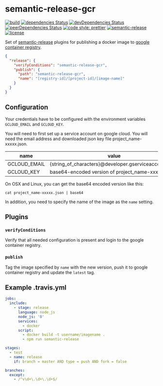 # semantic-release-gcr
[![build](https://img.shields.io/travis/carlos-cubas/semantic-release-gcr.svg)](https://travis-ci.org/carlos-cubas/semantic-release-gcr)
[![dependencies Status](https://david-dm.org/carlos-cubas/semantic-release-gcr/status.svg)](https://david-dm.org/carlos-cubas/semantic-release-gcr)
[![devDependencies Status](https://david-dm.org/carlos-cubas/semantic-release-gcr/dev-status.svg)](https://david-dm.org/carlos-cubas/semantic-release-gcr?type=dev)
[![peerDependencies Status](https://david-dm.org/carlos-cubas/semantic-release-gcr/peer-status.svg)](https://david-dm.org/carlos-cubas/semantic-release-gcr?type=peer)
[![code style: prettier](https://img.shields.io/badge/code_style-prettier-ff69b4.svg)](https://github.com/prettier/prettier)
[![semantic-release](https://img.shields.io/badge/%20%20%F0%9F%93%A6%F0%9F%9A%80-semantic--release-e10079.svg)](https://github.com/semantic-release/semantic-release)
[![license](https://img.shields.io/npm/l/semantic-release-docker.svg)](https://github.com/carlos-cubas/semantic-release-gcr/blob/master/LICENSE)

Set of [semantic-release](https://github.com/semantic-release/semantic-release) plugins for publishing a docker image to
[google container registry](https://cloud.google.com/container-registry/).

```json
{
  "release": {
    "verifyConditions": "semantic-release-gcr",
    "publish": {
      "path": "semantic-release-gcr",
      "name": "[registry-id]/[project-id]/[image-name]"
    }
  }
}
```

## Configuration

Your credentials have to be configured with the environment variables `GCLOUD_EMAIL` and `GCLOUD_KEY`.

You will need to first set up a service account on google cloud. You will need the email address and downloaded json key file project_name-xxxxx.json.

| name | value |
| ---- | ----- |
| GCLOUD_EMAIL | {string_of_characters}@developer.gserviceaccount.com |
| GCLOUD_KEY | base64-encoded version of project_name-xxxxx.json |

On OSX and Linux, you can get the base64 encoded version like this:

`cat project_name-xxxxx.json | base64`


In addition, you need to specify the name of the image as the `name` setting.

## Plugins

### `verifyConditions`

Verify that all needed configuration is present and login to the google container registry.

### `publish`

Tag the image specified by `name` with the new version, push it to google container registry and update the `latest` tag.

## Example .travis.yml

```yml
jobs:
  include:
    - stage: release
      language: node_js
      node_js: '8'
      services:
        - docker
      script:
        - docker build -t username/imagename .
        - npm run semantic-release

stages:
  - test
  - name: release
    if: branch = master AND type = push AND fork = false

branches:
  except:
    - /^v\d+\.\d+\.\d+$/
```
